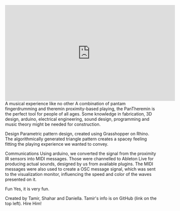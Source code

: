 <iframe width="560" height="315" src="https://www.youtube.com/embed/_-8Fbb_CeyA" title="YouTube video player" frameborder="0" allow="accelerometer; autoplay; clipboard-write; encrypted-media; gyroscope; picture-in-picture" allowfullscreen></iframe>
A musical experience like no other
A combination of pantam fingerdrumming and theremin proximity-based playing, the PanTheremin is the perfect tool for people of all ages. Some knowledge in fabrication, 3D design, arduino, electrical engineering, sound design, programming and music theory might be needed for construction.

Design
Parametric pattern design, created using Grasshopper on Rhino. The algorithmically generated triangle pattern creates a spacey feeling fitting the playing experience we wanted to convey.

Communications
Using arduino, we converted the signal from the proximity IR sensors into MIDI messages. Those were channelled to Ableton Live for producing actual sounds, designed by us from available plugins. The MIDI messages were also used to create a OSC message signal, which was sent to the visualization monitor, influencing the speed and color of the waves presented on it.

Fun
Yes, it is very fun.

Created by
Tamir, Shahar and Daniella. Tamir's info is on GitHub (link on the top left). Hire Him!
